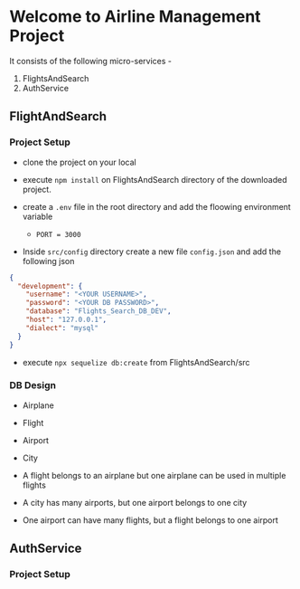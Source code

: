 # Welcome to Airline Management Project
It consists of the following micro-services - 
1. FlightsAndSearch
2. AuthService

## FlightAndSearch
### Project Setup
- clone the project on your local
- execute `npm install` on FlightsAndSearch directory of the downloaded project.
- create a `.env` file in the root directory and add the floowing environment variable
  - `PORT = 3000`

- Inside `src/config` directory create a new file `config.json` and add the following json

```json
{
  "development": {
    "username": "<YOUR USERNAME>",
    "password": "<YOUR DB PASSWORD>",
    "database": "Flights_Search_DB_DEV",
    "host": "127.0.0.1",
    "dialect": "mysql"
  }
}
```
- execute `npx sequelize db:create` from FlightsAndSearch/src

### DB Design
 - Airplane
 - Flight
 - Airport
 - City 

 - A flight belongs to an airplane but one airplane can be used in multiple flights
 - A city has many airports, but one airport belongs to one city
 - One airport can have many flights, but a flight belongs to one airport

## AuthService
### Project Setup